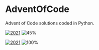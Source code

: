 # AdventOfCode
Advent of Code solutions coded in Python.



[![2021](https://img.shields.io/badge/2021-11_/_24-red?style=for-the-badge)](https://github.com/Carlosma7/AdventOfCode/tree/main/2021/Days) ![45%](https://progress-bar.dev/45)

[![2021](https://img.shields.io/badge/2022-6_/_6-blue?style=for-the-badge)](https://github.com/Carlosma7/AdventOfCode/tree/main/2021/Days) ![100%](https://progress-bar.dev/100)

